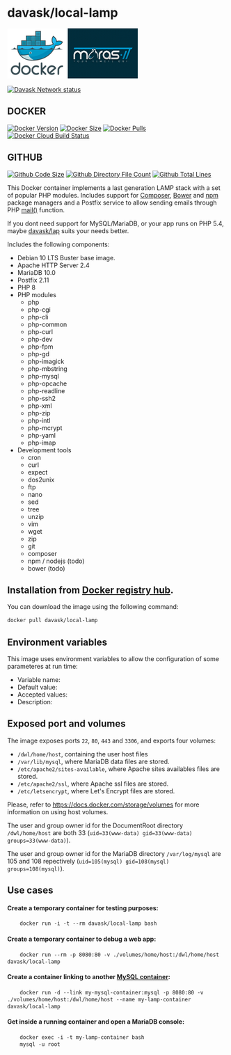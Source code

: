 davask/local-lamp
==========

![docker_logo](https://raw.githubusercontent.com/davask/local-lamp/master/docker_139x115.png)![docker_davask_logo](https://raw.githubusercontent.com/davask/local-lamp/master/docker_davask_161x115.png)

[![Davask Network status](https://img.shields.io/badge/Davask%20Network%20Status-In%20progress-yellow)](https://hub.docker.com/r/davask/local-lamp/)

## DOCKER

[![Docker Version](https://img.shields.io/docker/v/davask/local-lamp?style=flat-square)](https://hub.docker.com/r/davask/local-lamp/)
[![Docker Size](https://img.shields.io/docker/image-size/davask/local-lamp?style=flat-square)](https://hub.docker.com/r/davask/local-lamp/)
[![Docker Pulls](https://img.shields.io/docker/pulls/davask/local-lamp?style=flat-square)](https://hub.docker.com/r/davask/local-lamp/)
[![Docker Cloud Build Status](https://img.shields.io/docker/cloud/build/davask/local-lamp?style=flat-square)](https://hub.docker.com/r/davask/local-lamp/)

## GITHUB

[![Github Code Size](https://img.shields.io/github/languages/code-size/davask/local-lamp?style=flat-square)](https://github.com/davask/local-lamp.git)
[![Github Directory File Count](https://img.shields.io/github/directory-file-count/davask/local-lamp?style=flat-square)](https://github.com/davask/local-lamp.git)
[![Github Total Lines](https://img.shields.io/tokei/lines/github.com/davask/local-lamp?style=flat-square)](https://github.com/davask/local-lamp.git)


This Docker container implements a last generation LAMP stack with a set of popular PHP modules. Includes support for [Composer](https://getcomposer.org/), [Bower](http://bower.io/) and [npm](https://www.npmjs.com/) package managers and a Postfix service to allow sending emails through PHP [mail()](http://php.net/manual/en/function.mail.php) function.

If you dont need support for MySQL/MariaDB, or your app runs on PHP 5.4, maybe [davask/lap](https://hub.docker.com/r/davask/lap) suits your needs better.

Includes the following components:

 * Debian 10 LTS Buster base image.
 * Apache HTTP Server 2.4
 * MariaDB 10.0
 * Postfix 2.11
 * PHP 8
 * PHP modules
    * php
    * php-cgi
    * php-cli
    * php-common
    * php-curl
    * php-dev
    * php-fpm
    * php-gd
    * php-imagick
    * php-mbstring
    * php-mysql
    * php-opcache
    * php-readline
    * php-ssh2
    * php-xml
    * php-zip
    * php-intl
    * php-mcrypt
    * php-yaml
    * php-imap
 * Development tools
    * cron
    * curl
    * expect
    * dos2unix
    * ftp
    * nano
    * sed
    * tree
    * unzip
    * vim
    * wget
    * zip
	* git
	* composer
	* npm / nodejs (todo)
	* bower (todo)

Installation from [Docker registry hub](https://registry.hub.docker.com/r/davask/local-lamp/).
----

You can download the image using the following command:

```bash
docker pull davask/local-lamp
```

Environment variables
----

This image uses environment variables to allow the configuration of some parameteres at run time:

* Variable name: 
* Default value: 
* Accepted values: 
* Description: 

Exposed port and volumes
----

The image exposes ports `22`, `80`, `443` and `3306`, and exports four volumes:

* `/dwl/home/host`, containing the user host files
* `/var/lib/mysql`, where MariaDB data files are stored.
* `/etc/apache2/sites-available`, where Apache sites availables files are stored.
* `/etc/apache2/ssl`, where Apache ssl files are stored.
* `/etc/letsencrypt`, where Let's Encrypt files are stored.

Please, refer to https://docs.docker.com/storage/volumes for more information on using host volumes.

The user and group owner id for the DocumentRoot directory `/dwl/home/host` are both 33 (`uid=33(www-data) gid=33(www-data) groups=33(www-data)`).

The user and group owner id for the MariaDB directory `/var/log/mysql` are 105 and 108 repectively (`uid=105(mysql) gid=108(mysql) groups=108(mysql)`).

Use cases
----

#### Create a temporary container for testing purposes:

```
	docker run -i -t --rm davask/local-lamp bash
```

#### Create a temporary container to debug a web app:

```
	docker run --rm -p 8080:80 -v ./volumes/home/host:/dwl/home/host davask/local-lamp
```

#### Create a container linking to another [MySQL container](https://registry.hub.docker.com/_/mysql/):

```
	docker run -d --link my-mysql-container:mysql -p 8080:80 -v ./volumes/home/host:/dwl/home/host --name my-lamp-container davask/local-lamp
```

#### Get inside a running container and open a MariaDB console:

```
	docker exec -i -t my-lamp-container bash
	mysql -u root
```
